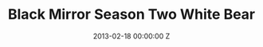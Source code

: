 ---
title: Black Mirror Season Two White Bear
img: "/uploads/shaheen-baig-casting-black-mirror-white-bear.jpg"
date: 2013-02-18 00:00:00 Z
categories:
- television
tags:
- example
- news
- story
director: Carl Tibbetts
with: Lenora Crichlow, Michael Smiley, Tuppence Middleton
imdb: "http://www.imdb.com/title/tt2542420/"
video: n718o2btik
layout: project
---